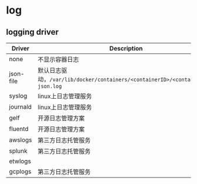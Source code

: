 # log

logging driver
---------------

|Driver|Description|
|------|-----------|
|none|不显示容器日志|
|json-file|默认日志驱动，`/var/lib/docker/containers/<containerID>/<containerID>-json.log`|
|syslog|linux上日志管理服务|
|journald|linux上日志管理服务|
|gelf|开源日志管理方案|
|fluentd|开源日志管理方案|
|awslogs|第三方日志托管服务|
|splunk|第三方日志托管服务|
|etwlogs||
|gcplogs|第三方日志托管服务|
